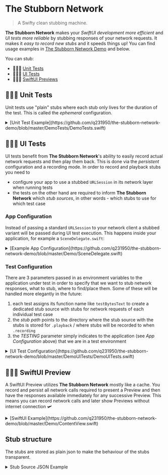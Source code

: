 # The Stubborn Network

> A Swifty clean stubbing machine.

**The Stubborn Network** makes your _SwiftUI development more efficient_ and _UI tests more reliable_ by stubbing responses of your network requests. It makes it _easy to record new stubs_ and it speeds things up! You can find usage examples in [The Stubborn Network Demo](https://github.com/q231950/the-stubborn-network-demo) and below.

You can stub:

- 👮🏻‍♀️ [Unit Tests](https://github.com/q231950/the-stubborn-network/tree/master#unit-tests)
- 🕵🏽‍♂️ [UI Tests](https://github.com/q231950/the-stubborn-network/tree/master#ui-tests)
- 👩🏻‍🎨 [SwiftUI Previews](https://github.com/q231950/the-stubborn-network/tree/master#swiftui-preview)

## 👮🏻‍♀️ Unit Tests

Unit tests use "plain" stubs where each stub only lives for the duration of the test. This is called the _ephemeral_ configuration.

<details><summary>[Unit Test Example](https://github.com/q231950/the-stubborn-network-demo/blob/master/DemoTests/DemoTests.swift)</summary>
<p>

```swift
/// given
let session = StubbornNetwork.stubbed(withConfiguration: .ephemeral) { (stubbedSession) in
    stubbedSession.stub(NetworkClient.request, data: self.stubData, response: HTTPURLResponse(), error: nil)
}
let networkClient = NetworkClient(urlSession: session)

/// when
networkClient.post()

/// then
completion = networkClient.objectDidChange.sink { networkClient in
    XCTAssertEqual(networkClient.text, "417 bytes")
    exp.fulfill()
}
```
</p>
</details>

## 🕵🏽‍♂️ UI Tests

UI tests benefit from **The Stubborn Network**'s ability to easily record actual network requests and then play them back. This is done via the _persistent_ configuration and a recording mode. In order to record and playback stubs you need to

- configure your app to use a stubbed `URLSession` in its network layer when running tests
- the tests on the other hand are required to inform **The Stubborn Network** which _stub sources_, in other words - which stubs to use for which test case

### App Configuration

Instead of passing a standard `URLSession` to your network client a stubbed variant will be passed during UI test execution. This happens inside your application, for example a `SceneDelegate.swift`:

<details><summary>[Example App Configuration](https://github.com/q231950/the-stubborn-network-demo/blob/master/Demo/SceneDelegate.swift)</summary>
<p>

```swift
let urlSession: URLSession
let processInfo = ProcessInfo()

if processInfo.testing == false {
    /// Use the standard URLSession when not testing.
    urlSession = URLSession(configuration: .ephemeral)
} else {
    /// Use a stubbed URLSession when testing.
    urlSession = StubbornNetwork.stubbed(withProcessInfo: processInfo, stub: { (stubbedURLSession) in
    
        /// It is possible to record stubs instead of manually stubbing each request.
        stubbedURLSession.recordMode = .recording
    })
}

let networkClient = NetworkClient(urlSession: urlSession)
```

</p>
</details>

### Test Configuration

There are 3 parameters passed in as environment variables to the application under test in order to specify that we want to stub network responses, what to stub, where to find/place them. Some of these will be handled more elegantly in the future:

1. each test assigns its function name like `testBytesText` to create a dedicated stub source with stubs for network requests of each individual test case
2. the _stub path_ points to the directory where the stub source with the stubs is stored for `.playback` / where stubs will be recorded to when `.recording`
3. the _TESTING_ parameter simply indicates to the application (see _App Configuration_ above) that we are in a test environment

<details><summary>[UI Test Configuration](https://github.com/q231950/the-stubborn-network-demo/blob/master/DemoUITests/DemoUITests.swift)</summary>
<p>

```swift
override func setUp() {
    super.setUp()

    /// tell the app that we are executing tests right now
    app.launchEnvironment["TESTING"] = "TESTING"

    /// ... each stub's name will be the name of the test case
    app.launchEnvironment["STUB_NAME"] = self.name

    ///  .. and path to the stubs will be set to the project's directory
    let processInfo = ProcessInfo()
    app.launchEnvironment["STUB_PATH"] = "\(processInfo.environment["PROJECT_DIR"] ?? "")/stubs"
    app.launch()
}

func testBytesText() {
    /// In the test itself everything happens like with an untempered URLSession
    let bytesText = app.staticTexts["417 bytes"]
    wait(forElement:bytesText, timeout:2)
}
```

</p>
</details>

## 👩🏻‍🎨 SwiftUI Preview

A SwiftUI Preview utilizes **The Stubborn Network** mostly like a cache. You record and persist all network calls required to present a Preview and then have the responses available immediately for any successive Preview. This means you can record network calls and later show Previews without internet connection 🛩

<details><summary>[SwiftUI Example](https://github.com/q231950/the-stubborn-network-demo/blob/master/Demo/ContentView.swift)</summary>
<p>

```swift
static var previews: some View {
        let urlSession = StubbornNetwork.stubbed(withConfiguration: .persistent(name: "ContentView_Previews", path: "\(ProcessInfo().environment["PROJECT_DIR"] ?? "")/stubs")!) { (session) in
            session.recordMode = .playback
        }

        let networkClient = NetworkClient(urlSession: urlSession)
        /// Use the stubbed `networkClient`...
}
```

</p>
</details>

## Stub structure

The stubs are stored as plain json to make the behaviour of the stubs transparent.

<details><summary>Stub Source JSON Example</summary>
```json
[{
    "request": {
        "url": "https://api.abc.com",
        "headerFields": [
            "Accept-Encoding[:::]br, gzip, deflate"
        ],
        "method": "POST"
    },
    "data": "YWJj",
    "response": {
        "statusCode": 200,
        "headerFields": [
            "Content-Type[:::]text\/xml; charset=utf-8"
        ]
    }
}]
```
</p>
</details>